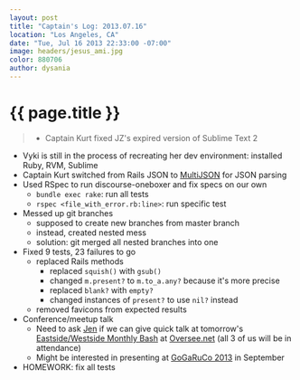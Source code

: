 ```yaml
---
layout: post
title: "Captain's Log: 2013.07.16"
location: "Los Angeles, CA"
date: "Tue, Jul 16 2013 22:33:00 -07:00"
image: headers/jesus_ami.jpg
color: 880706
author: dysania
---
```


{{ page.title }}
================

>+ Captain Kurt fixed JZ's expired version of Sublime Text 2
+ Vyki is still in the process of recreating her dev environment: installed Ruby, RVM, Sublime
+ Captain Kurt switched from Rails JSON to [MultiJSON](https://github.com/intridea/multi_json) for JSON parsing
+ Used RSpec to run discourse-oneboxer and fix specs on our own
	+ `bundle exec rake`: run all tests
	+ `rspec <file_with_error.rb:line>`: run specific test
+ Messed up git branches
	+ supposed to create new branches from master branch
	+ instead, created nested mess
	+ solution: git merged all nested branches into one
+ Fixed 9 tests, 23 failures to go
	+ replaced Rails methods 
		+ replaced `squish()` with `gsub()`
		+ changed `m.present?` to `m.to_a.any?` because it's more precise
		+ replaced `blank?` with `empty?`
		+ changed instances of `present?` to use `nil?` instead
	+ removed favicons from expected results
+ Conference/meetup talk
	+ Need to ask [Jen](https://twitter.com/jendiamond) if we can give quick talk at tomorrow's [Eastside/Westside Monthly Bash](http://www.meetup.com/Los-Angeles-Womens-Ruby-on-Rails-Group/events/124552602/) at [Oversee.net](http://oversee.net/) (all 3 of us will be in attendance)
	+ Might be interested in presenting at [GoGaRuCo 2013](http://gogaruco.com/) in September
+ HOMEWORK: fix all tests






